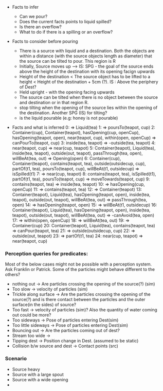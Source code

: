 - Facts to infer
    - Can we pour?
    - Does the current facts points to liquid spilled?
    - Is there an overflow?
    - What to do if there is a spilling or an overflow?

- Facts to consider before pouring
    - There is a source with liquid and a destination. Both the objects are within a distance (with the source objects length as diameter) that the source can be tilted to pour. This region is R
    - Initially, Source moves up --> IS: SPG - the goal of the source ends above the height of the destination with its opening facign upwards
    - Height of the destination < The source object has to be lifted to a height < Height of the destination + 5cm (?). IS : Above the periphery of Dest?
    - Held upright - with the opening facing upwards
    - The source can be tilted when there is no object between the source and destination or in that region R.
    - stop tilting when the opening of the source lies within the opening of the destination. Another SPG (IS) for tilting?
    - is the liquid pourable (e.g: honey is not pourable)

- Facts and what is inferred
0:  => Liquid(tea)
1:  => poursTo(teapot, cup)
2: Container(cup), Container(teapot), hasOpening(cup, openCup), hasOpening(teapot, open), near(teapot, cup), within(open, openCup) => canPourTo(teapot, cup)
3: inside(tea, teapot) => -outside(tea, teapot)
4: near(teapot, cup) => near(cup, teapot)
5: Container(teapot), Liquid(tea), inside(tea, teapot), outside(out, teapot), passThrough(tea, open), willBeAt(tea, out) => Opening(open)
6: Container(cup), Container(teapot), contains(teapot, tea), outside(outsidecup, cup), partOf(t1, tea), poursTo(teapot, cup), willBeAt(t1, outsidecup) => isSpilled(t1)
7:  => near(cup, teapot)
8: contains(teapot, tea), isSpilled(t1), partOf(t1, tea), poursTo(teapot, cup) => moveTowards(teapot, cup)
9: contains(teapot, tea) => inside(tea, teapot)
10:  => hasOpening(cup, openCup)
11:  => contains(teapot, tea)
12:  => Container(teapot)
13: Container(teapot), Liquid(tea), hasOpening(teapot, open), inside(tea, teapot), outside(out, teapot), willBeAt(tea, out) => passThrough(tea, open)
14:  => hasOpening(teapot, open)
15:  => willBeAt(t1, outsidecup)
16: Container(teapot), Liquid(tea), hasOpening(teapot, open), inside(tea, teapot), outside(out, teapot), willBeAt(tea, out) => -canAvoid(tea, open)
17:  => within(open, openCup)
18:  => willBeAt(tea, out)
19:  => Container(cup)
20: Container(teapot), Liquid(tea), contains(teapot, tea) => canPour(teapot, tea)
21:  => outside(outsidecup, cup)
22:  => outside(out, teapot)
23:  => partOf(t1, tea)
24: near(cup, teapot) => near(teapot, cup)


### Perception queries for predicates: 
Most of the below cases might not be possible with a perception system. Ask Franklin or Patrick.
Some of the particles might behave different to the others?
- nothing out -> Are particles crossing the opening of the source(?) (sim)
- Too slow -> velocity of particles (sim)
- Trickle along surface -> Are the particles crossing the opening of the source(?) and is there contact between the particles and the outer surface(in the sides) of source?
- Too fast ->  velocity of particles (sim)? Also the quantity of water coming out could be more?
- Too sideways -> Pose of particles entering Dest(sim)
- Too little sideways -> Pose of particles entering Dest(sim)
- Bouncing out -> Are the particles coming out of dest?
- Stream too wide -> 
- Tipping dest -> Position change in Dest. (assumed to be static)
- Collision b/w source and dest -> Contact points (src)

### Scenario
- Source heavy
- Source with a large spout
- Source with a wide opening
- 